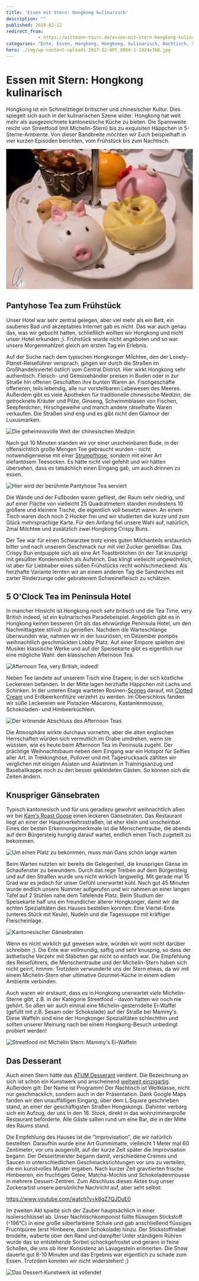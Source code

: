 ```yaml
---
title: 'Essen mit Stern: Hongkong kulinarisch'
description: ""
published: 2018-02-12
redirect_from: 
            - https://wittmann-tours.de/essen-mit-stern-hongkong-kulinarisch/
categories: "Ente, Essen, Hongkong, Hongkong, kulinarisch, Nachtisch, Streetfood, Tea Time, Tee"
hero: ./img/wp-content-uploads-2017-12-APC_0866-1-1024x768.jpg
---
```

# Essen mit Stern: Hongkong kulinarisch

Hongkong ist ein Schmelztiegel britischer und chinesischer Kultur. Dies spiegelt sich auch in der kulinarischen Szene wider: Hongkong hat weit mehr als ausgezeichnete kantonesische Küche zu bieten. Die Spannweite reicht von Streetfood (mit Michelin-Stern) bis zu exquisiten Häppchen in 5-Sterne-Ambiente. Von dieser Bandbreite möchten wir Euch beispielhaft in vier kurzen Episoden berichten, vom Frühstück bis zum Nachtisch.

![Niedlich verzierte Dim Sum, ebenso possierlich wie lecker](./img/wp-content-uploads-2017-12-APC_0866-1-1024x768.jpg)

<!--more-->

## Pantyhose Tea zum Frühstück

Unser Hotel war sehr zentral gelegen, aber viel mehr als ein Bett, ein sauberes Bad und akzeptables Internet gab es nicht. Das war auch genau das, was wir gebucht hatten, schließlich wollten wir Hongkong und nicht unser Hotel erkunden ;). Frühstück wurde nicht angeboten und so war unsere Morgenmahlzeit gleich am ersten Tag ein Erlebnis.

Auf der Suche nach dem typischen Hongkonger Milchtee, den der Lonely-Planet-Reiseführer versprach, gingen wir durch die Straßen im Großhandelsviertel östlich vom Central District. Hier wirkt Hongkong sehr authentisch. Fleisch- und Gemüsehändler preisen in Buden oder in zur Straße hin offenen Geschäften ihre bunten Waren an. Fischgeschäfte offerieren, teils lebendig, alle nur vorstellbaren Lebewesen des Meeres. Außerdem gibt es viele Apotheken für traditionelle chinesische Medizin, die getrocknete Kräuter und Pilze, Ginseng, Schwimmblasen von Fischen, Seepferdchen, Hirschgeweihe und manch andere rätselhafte Waren verkaufen. Die Straßen sind eng und es gibt nicht den Glamour der Luxusmarken.

![Die geheimnisvolle Welt der chinesischen Medizin](http://wittmann-tours.de/wp-content/uploads/2018/02/CW-20171218-111420-4245-1-1024x683.jpg)

Nach gut 10 Minuten standen wir vor einer unscheinbaren Bude, in der offensichtlich große Mengen Tee gebraucht wurden - nicht notwendigerweise mit einer [Strumpfhose](https://dict.leo.org/englisch-deutsch/pantyhose), sondern mit einer Art elefantösem Teesocken. Es hätte nicht viel gefehlt und wir hätten übersehen, dass es tatsächlich einen Eingang gab, um auch drinnen zu essen.

![Hier wird der berühmte Pantyhose Tea serviert](http://wittmann-tours.de/wp-content/uploads/2017/12/CW-20171221-090002-4449-1-1024x683.jpg)

Die Wände und der Fußboden waren gefliest, der Raum sehr niedrig, und auf einer Fläche von vielleicht 25 Quadratmetern standen mindestens 10 größere und kleinere Tische, die eigentlich voll besetzt waren. An einem Tisch waren doch noch 2 Hocker frei und wir studierten die kurze und zum Glück mehrsprachige Karte. Für den Anfang fiel unsere Wahl auf, natürlich, 2mal Milchtee und zusätzlich zwei Hongkong Crispy Buns.

Der Tee war für einen Schwarztee trotz eines guten Milchanteils erstaunlich bitter und nach unserem Geschmack nur mit viel Zucker genießbar. Das Crispy Bun entpuppte sich als eine Art Toastbrötchen (in der Tat knusprig) mit gesüßter Kondensmilch als Aufstrich. Das klingt vielleicht ungewöhnlich, ist aber für Liebhaber eines süßen Frühstücks recht wohlschmeckend. Als herzhafte Variante lernten wir an einem anderen Tag die Sandwiches mit zarter Rinderzunge oder gebratenem Schweinefleisch zu schätzen.

## 5 O'Clock Tea im Peninsula Hotel

In mancher Hinsicht ist Hongkong noch sehr britisch und die Tea Time, very British indeed, ist ein kulinarisches Paradebeispiel. Angeblich gibt es in Hongkong keinen besseren Ort als das ehrwürdige Peninsula Hotel, um den Nachmittagstee stilvoll zu genießen. Nachdem die Warteschlange überwunden war, nahmen wir in der luxuriösen, im Dezember pompös weihnachtlich geschmückten Lobby Platz. Auf einer Empore spielten drei Musiker klassische Werke und auf der Speisekarte gibt es eigentlich nur eine mögliche Wahl: den klassischen Afternoon Tea.

![Afternoon Tea, very British, indeed!](http://wittmann-tours.de/wp-content/uploads/2017/12/APC_0870-1-768x1024.jpg)

Neben Tee landete auf unserem Tisch eine Etagere, in der sich köstliche Leckereien befanden. In der Mitte lagen herzhafte Häppchen mit Lachs und Schinken. In der unteren Etage warteten Rosinen-[Scones](<https://de.wikipedia.org/wiki/Scone_(Geb%C3%A4ck)>) darauf, mit [Clotted Cream](https://de.wikipedia.org/wiki/Clotted_Cream) und Erdbeerkonfitüre verzehrt zu werden. Im Oberschloss fanden wir süße Leckereien wie Pistazien-Macarons, Kastanienmousse, Schokoladen- und Himbeerküchlein.

![Der krönende Abschluss des Afternoon Teas](http://wittmann-tours.de/wp-content/uploads/2017/12/APC_0871-1-1024x768.jpg)

Die Atmosphäre wirkte durchaus vornehm, aber die alten englischen Herrschaften würden sich vermutlich im Grabe umdrehen, wenn sie wüssten, wie es heute beim Afternoon Tea im Peninsula zugeht. Der prächtige Weihnachtsbaum neben dem Eingang war ein Hotspot für Selfies aller Art. In Trekkinghose, Pullover und mit Tagesrucksack zählten wir verglichen mit einigen Asiaten und Asiatinnen in Trainingsanzug und Baseballkappe noch zu den besser gekleideten Gästen. So können sich die Zeiten ändern.

## Knuspriger Gänsebraten

Typisch kantonesisch und für uns geradezu gewohnt weihnachtlich aßen wir bei [Kam's Roast Goose](http://www.krg.com.hk/!en/) einen leckeren Gänsebraten. Das Restaurant liegt an einer der Hauptverkehrsstraßen, ist eher klein und unscheinbar. Eines der besten Erkennungsmerkmale ist die Menschentraube, die abends auf dem Bürgersteig hungrig darauf wartet, endlich einen Tisch zugeteilt zu bekommen.

![Um einen Platz zu bekommen, muss man Gans schön lange warten](http://wittmann-tours.de/wp-content/uploads/2017/12/CW-20171218-184405-4285-1-1024x683.jpg)

Beim Warten nutzten wir bereits die Gelegenheit, die knusprigen Gänse im Schaufenster zu bewundern. Durch das rege Treiben auf dem Bürgersteig und auf den Straßen wurde uns nicht wirklich langweilig. Mit gerade mal 15 Grad war es jedoch für unser Gefühl unerwartet kühl. Nach gut 45 Minuten wurde endlich unsere Nummer aufgerufen und wir nahmen an einer langen Tafel auf 2 Stühlen nahe dem Tafelende Platz. Beim Studium der Speisekarte half uns ein freundlicher älterer Hongkonger, damit wir die echten Spezialitäten des Hauses bestellen konnten: Eine Viertel-Ente (unteres Stück mit Keule), Nudeln und die Tagessuppe mit kräftiger Fleischeinlage.

![Kantonesischer Gänsebraten](http://wittmann-tours.de/wp-content/uploads/2017/12/APC_0859-1-1024x768.jpg)

Wenn es nicht wirklich gut gewesen wäre, würden wir wohl nicht darüber schreiben ;). Die Ente war vollmundig, saftig und sehr knusprig, so dass der ästhetische Verzehr mit Stäbchen gar nicht so einfach war. Die Empfehlung des Reiseführers, die Menschentraube und der Michelin-Stern haben sich nicht geirrt, hmmm. Trotzdem verwunderte uns der Stern etwas, da wir mit einem Michelin-Stern eher ultimative Gourmet-Küche in einem edlem Ambiente verbinden.

Auch waren wir erstaunt, dass es in Hongkong unerwartet viele Michelin-Sterne gibt, z.B. in der Kategorie Streetfood - davon hatten wir noch nie gehört. So aßen wir auch einmal eine Michelin-gesterndelte Ei-Waffel (gefüllt mit z.B. Sesam oder Schokolade) auf der Straße bei Mammy's. Diese Waffeln sind eine der Hongkonger Spezialitäten schlechthin und sollten unserer Meinung nach bei einem Hongkong-Besuch unbedingt probiert werden!

![Streetfood mit Michelin Stern: Mammy's Ei-Waffeln](http://wittmann-tours.de/wp-content/uploads/2017/12/CW-20171221-115641-4475-1-1024x683.jpg)

## Das Desserant

Auch einen Stern hätte das [ATUM Desserant](https://www.facebook.com/ATUMDesserant/) verdient. Die Bezeichnung an sich ist schon ein Kunstwerk und anscheinend [weltweit einzigartig](https://www.google.com/search?q=desserant). Außerdem gilt: Der Name ist Programm! Der Nachtisch ist Weltklasse, nicht nur geschmacklich, sondern auch in der Präsentation. Dank Google Maps fanden wir den unauffälligen Eingang, über dem L.Square geschrieben stand, an einer der geschäftigsten Straßen Hongskongs. Dahinter verbarg sich ein Aufzug, der uns in den 16. Stock, direkt in das wohnzimmergroße Restaurant beförderte. Alle Gäste saßen rund um eine Bar, die in der Mitte des Raums stand.

Die Empfehlung des Hauses ist die "Improvisation", die wir natürlich bestellten. Daraufhin wurde eine Art Gummimatte, vielleicht 1 Meter mal 60 Zentimeter, vor uns ausgerollt, auf der kurze Zeit später die Improvisation begann. Der Dessertmeister begann damit, verschiedene Cremes und Saucen in unterschiedlichen Geschmacksrichtungen vor uns zu verteilen, die ein kunstvolles Muster ergaben. Nach kurzer Zeit gravitierten frische Himbeeren, ein fruchtiges Gelee, Matcha-Mochis und Schokoladenmousse in mehrere Dessert-Zentren. Zum Abschluss dieses Aktes trug unser Zuckerartist unsere persönliche Nachricht auf, aber seht selbst:

https://www.youtube.com/watch?v=k8gZ7QJDuE0

Im zweiten Akt spielte sich der Zauber hauptsächlich in einer Isolierschlüssel ab. Unser Nachtischkomponist füllte flüssigen Stickstoff (-196°C) in eine große silberfarbene Schale und gab anschließend flüssiges Fruchtpüree (erst Himbeere, dann Schokolade) hinzu. Der Stickstoffnebel brodelte, waberte über den Rand und dampfte! Unter ständigem Rühren wurde das so entstehende Sorbet schockgefrostet und gerann in feine Schollen, die uns ob ihrer Konsistenz an Lavagestein erinnerten. Die Show dauerte gut 8-10 Minuten und das Ergebnis war eigentlich zu schade zum Essen. Trotzdem konnten wir nicht widerstehen! ;)

![Das Dessert-Kunstwerk ist vollendet](http://wittmann-tours.de/wp-content/uploads/2017/12/APC_0875-1-1024x768.jpg)
